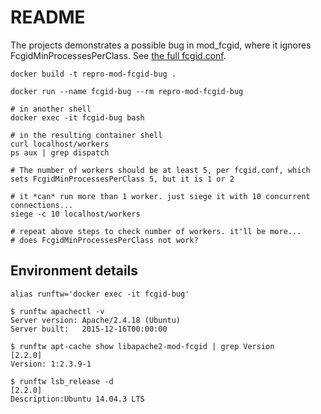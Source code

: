 # README

The projects demonstrates a possible bug in mod_fcgid, where it ignores FcgidMinProcessesPerClass. See [the full fcgid.conf](fcgid.conf).

    docker build -t repro-mod-fcgid-bug .

    docker run --name fcgid-bug --rm repro-mod-fcgid-bug

    # in another shell
    docker exec -it fcgid-bug bash

    # in the resulting container shell
    curl localhost/workers
    ps aux | grep dispatch

    # The number of workers should be at least 5, per fcgid.conf, which sets FcgidMinProcessesPerClass 5, but it is 1 or 2

    # it *can* run more than 1 worker. just siege it with 10 concurrent connections...
    siege -c 10 localhost/workers

    # repeat above steps to check number of workers. it'll be more...
    # does FcgidMinProcessesPerClass not work?

## Environment details

    alias runftw='docker exec -it fcgid-bug'

    $ runftw apachectl -v
    Server version: Apache/2.4.18 (Ubuntu)
    Server built:   2015-12-16T00:00:00

    $ runftw apt-cache show libapache2-mod-fcgid | grep Version                                                                                                                  [2.2.0]
    Version: 1:2.3.9-1

    $ runftw lsb_release -d                                                                                                                                                      [2.2.0]
    Description:Ubuntu 14.04.3 LTS
